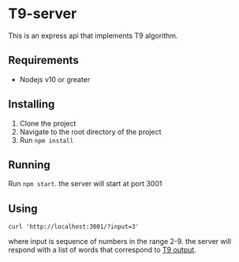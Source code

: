 # T9-server

This is an express api that implements T9 algorithm.

## Requirements
- Nodejs v10 or greater

## Installing
1. Clone the project
2. Navigate to the root directory of the project
3. Run `npm install`

## Running
Run `npm start`. the server will start at port 3001

## Using
```
curl 'http://localhost:3001/?input=3'
```
where input is sequence of numbers in the range 2-9.
the server will respond with a list of words that correspond to [T9 output](https://en.wikipedia.org/wiki/T9_(predictive_text)).